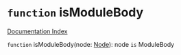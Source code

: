 # `function` isModuleBody

[Documentation Index](../README.md)

`function` isModuleBody(node: [Node](../interface.Node/README.md)): node `is` ModuleBody

